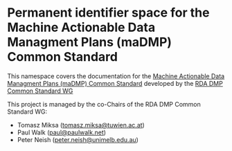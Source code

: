 # Permanent identifier space for the Machine Actionable Data Managment Plans (maDMP) Common Standard

This namespace covers the documentation for the [Machine Actionable Data Managment Plans (maDMP) Common Standard](https://github.com/RDA-DMP-Common/RDA-DMP-Common-Standard) developed by the [RDA DMP Common Standard WG](https://www.rd-alliance.org/groups/dmp-common-standards-wg)

This project is managed by the co-Chairs of the RDA DMP Common Standard WG:

* Tomasz Miksa (tomasz.miksa@tuwien.ac.at)
* Paul Walk (paul@paulwalk.net)
* Peter Neish (peter.neish@unimelb.edu.au)


